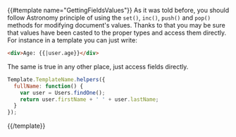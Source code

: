{{#template name="GettingFieldsValues"}}
As it was told before, you should follow Astronomy principle of using the `set()`, `inc()`, `push()` and `pop()` methods for modifying document's values. Thanks to that you may be sure that values have been casted to the proper types and access them directly. For instance in a template you can just write:

```html
<div>Age: {{|user.age}}</div>
```

The same is true in any other place, just access fields directly.

```js
Template.TemplateName.helpers({
  fullName: function() {
    var user = Users.findOne();
    return user.firstName + ' ' + user.lastName;
  }
});
```
{{/template}}
